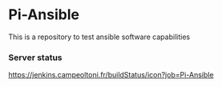 # Pi-Ansible
This is a repository to test ansible software capabilities

### Server status
https://jenkins.campeoltoni.fr/buildStatus/icon?job=Pi-Ansible

